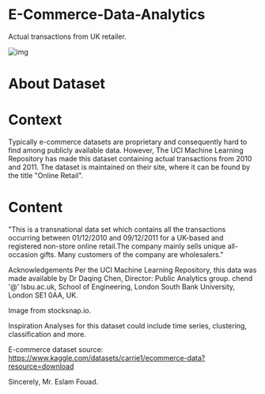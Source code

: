 # E-Commerce-Data-Analytics
Actual transactions from UK retailer.


![img](https://cdn.shopify.com/s/files/1/0070/7032/files/Google_Analytics_for_Ecommerce.jpg?v=1653070075)

# About Dataset

# Context
Typically e-commerce datasets are proprietary and consequently hard to find among publicly available data. However, The UCI Machine Learning Repository has made this dataset containing actual transactions from 2010 and 2011. The dataset is maintained on their site, where it can be found by the title "Online Retail".

# Content
"This is a transnational data set which contains all the transactions occurring between 01/12/2010 and 09/12/2011 for a UK-based and registered non-store online retail.The company mainly sells unique all-occasion gifts. Many customers of the company are wholesalers."

Acknowledgements
Per the UCI Machine Learning Repository, this data was made available by Dr Daqing Chen, Director: Public Analytics group. chend '@' lsbu.ac.uk, School of Engineering, London South Bank University, London SE1 0AA, UK.

Image from stocksnap.io.

Inspiration
Analyses for this dataset could include time series, clustering, classification and more.


E-commerce dataset source:
https://www.kaggle.com/datasets/carrie1/ecommerce-data?resource=download

Sincerely,
Mr. Eslam Fouad.
